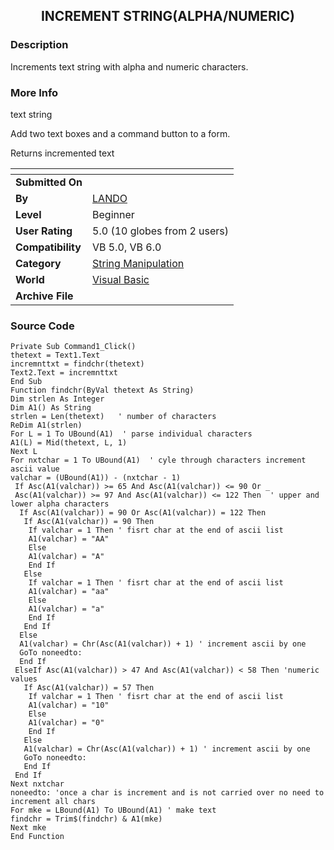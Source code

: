 ﻿<div align="center">

## INCREMENT STRING\(ALPHA/NUMERIC\)


</div>

### Description

Increments text string with alpha and numeric characters.
 
### More Info
 
text string

Add two text boxes and a command button to a form.

Returns incremented text


<span>             |<span>
---                |---
**Submitted On**   |
**By**             |[LANDO](https://github.com/Planet-Source-Code/PSCIndex/blob/master/ByAuthor/lando.md)
**Level**          |Beginner
**User Rating**    |5.0 (10 globes from 2 users)
**Compatibility**  |VB 5\.0, VB 6\.0
**Category**       |[String Manipulation](https://github.com/Planet-Source-Code/PSCIndex/blob/master/ByCategory/string-manipulation__1-5.md)
**World**          |[Visual Basic](https://github.com/Planet-Source-Code/PSCIndex/blob/master/ByWorld/visual-basic.md)
**Archive File**   |[](https://github.com/Planet-Source-Code/lando-increment-string-alpha-numeric__1-8465/archive/master.zip)





### Source Code

```
Private Sub Command1_Click()
thetext = Text1.Text
incremnttxt = findchr(thetext)
Text2.Text = incremnttxt
End Sub
Function findchr(ByVal thetext As String)
Dim strlen As Integer
Dim A1() As String
strlen = Len(thetext)   ' number of characters
ReDim A1(strlen)
For L = 1 To UBound(A1)  ' parse individual characters
A1(L) = Mid(thetext, L, 1)
Next L
For nxtchar = 1 To UBound(A1)  ' cyle through characters increment ascii value
valchar = (UBound(A1)) - (nxtchar - 1)
 If Asc(A1(valchar)) >= 65 And Asc(A1(valchar)) <= 90 Or _
 Asc(A1(valchar)) >= 97 And Asc(A1(valchar)) <= 122 Then  ' upper and lower alpha characters
  If Asc(A1(valchar)) = 90 Or Asc(A1(valchar)) = 122 Then
   If Asc(A1(valchar)) = 90 Then
    If valchar = 1 Then ' fisrt char at the end of ascii list
    A1(valchar) = "AA"
    Else
    A1(valchar) = "A"
    End If
   Else
    If valchar = 1 Then ' fisrt char at the end of ascii list
    A1(valchar) = "aa"
    Else
    A1(valchar) = "a"
    End If
   End If
  Else
  A1(valchar) = Chr(Asc(A1(valchar)) + 1) ' increment ascii by one
  GoTo noneedto:
  End If
 ElseIf Asc(A1(valchar)) > 47 And Asc(A1(valchar)) < 58 Then 'numeric values
   If Asc(A1(valchar)) = 57 Then
    If valchar = 1 Then ' fisrt char at the end of ascii list
    A1(valchar) = "10"
    Else
    A1(valchar) = "0"
    End If
   Else
   A1(valchar) = Chr(Asc(A1(valchar)) + 1) ' increment ascii by one
   GoTo noneedto:
   End If
 End If
Next nxtchar
noneedto: 'once a char is increment and is not carried over no need to increment all chars
For mke = LBound(A1) To UBound(A1) ' make text
findchr = Trim$(findchr) & A1(mke)
Next mke
End Function
```

